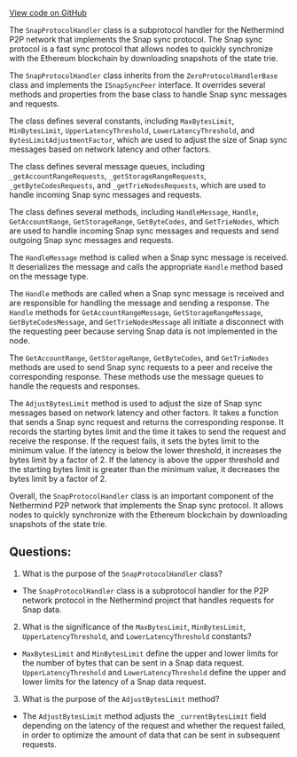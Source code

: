 [View code on GitHub](https://github.com/NethermindEth/nethermind/src/Nethermind/Nethermind.Network/P2P/Subprotocols/Snap/SnapProtocolHandler.cs)

The `SnapProtocolHandler` class is a subprotocol handler for the Nethermind P2P network that implements the Snap sync protocol. The Snap sync protocol is a fast sync protocol that allows nodes to quickly synchronize with the Ethereum blockchain by downloading snapshots of the state trie. 

The `SnapProtocolHandler` class inherits from the `ZeroProtocolHandlerBase` class and implements the `ISnapSyncPeer` interface. It overrides several methods and properties from the base class to handle Snap sync messages and requests. 

The class defines several constants, including `MaxBytesLimit`, `MinBytesLimit`, `UpperLatencyThreshold`, `LowerLatencyThreshold`, and `BytesLimitAdjustmentFactor`, which are used to adjust the size of Snap sync messages based on network latency and other factors. 

The class defines several message queues, including `_getAccountRangeRequests`, `_getStorageRangeRequests`, `_getByteCodesRequests`, and `_getTrieNodesRequests`, which are used to handle incoming Snap sync messages and requests. 

The class defines several methods, including `HandleMessage`, `Handle`, `GetAccountRange`, `GetStorageRange`, `GetByteCodes`, and `GetTrieNodes`, which are used to handle incoming Snap sync messages and requests and send outgoing Snap sync messages and requests. 

The `HandleMessage` method is called when a Snap sync message is received. It deserializes the message and calls the appropriate `Handle` method based on the message type. 

The `Handle` methods are called when a Snap sync message is received and are responsible for handling the message and sending a response. The `Handle` methods for `GetAccountRangeMessage`, `GetStorageRangeMessage`, `GetByteCodesMessage`, and `GetTrieNodesMessage` all initiate a disconnect with the requesting peer because serving Snap data is not implemented in the node. 

The `GetAccountRange`, `GetStorageRange`, `GetByteCodes`, and `GetTrieNodes` methods are used to send Snap sync requests to a peer and receive the corresponding response. These methods use the message queues to handle the requests and responses. 

The `AdjustBytesLimit` method is used to adjust the size of Snap sync messages based on network latency and other factors. It takes a function that sends a Snap sync request and returns the corresponding response. It records the starting bytes limit and the time it takes to send the request and receive the response. If the request fails, it sets the bytes limit to the minimum value. If the latency is below the lower threshold, it increases the bytes limit by a factor of 2. If the latency is above the upper threshold and the starting bytes limit is greater than the minimum value, it decreases the bytes limit by a factor of 2. 

Overall, the `SnapProtocolHandler` class is an important component of the Nethermind P2P network that implements the Snap sync protocol. It allows nodes to quickly synchronize with the Ethereum blockchain by downloading snapshots of the state trie.
## Questions: 
 1. What is the purpose of the `SnapProtocolHandler` class?
- The `SnapProtocolHandler` class is a subprotocol handler for the P2P network protocol in the Nethermind project that handles requests for Snap data.

2. What is the significance of the `MaxBytesLimit`, `MinBytesLimit`, `UpperLatencyThreshold`, and `LowerLatencyThreshold` constants?
- `MaxBytesLimit` and `MinBytesLimit` define the upper and lower limits for the number of bytes that can be sent in a Snap data request. `UpperLatencyThreshold` and `LowerLatencyThreshold` define the upper and lower limits for the latency of a Snap data request.

3. What is the purpose of the `AdjustBytesLimit` method?
- The `AdjustBytesLimit` method adjusts the `_currentBytesLimit` field depending on the latency of the request and whether the request failed, in order to optimize the amount of data that can be sent in subsequent requests.